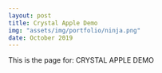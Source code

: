 ```yaml
---
layout: post
title: Crystal Apple Demo
img: "assets/img/portfolio/ninja.png"
date: October 2019
---
```


This is the page for: CRYSTAL APPLE DEMO

